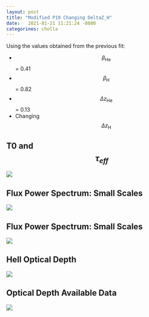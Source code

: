 ```yaml
---
layout: post
title: "Modified P19 Changing DeltaZ_H"
date:   2021-01-21 11:21:24 -0800
categorines: cholla
---
```


Using the values obtained from the previous fit:

- $$\beta_{\mathrm{He}}$$ = 0.41 
- $$\beta_{\mathrm{H}}$$ = 0.82
- $$\Delta z_{\mathrm{He}}$$ = 0.13 
- Changing $$\Delta z_{\mathrm{H}}$$  


## T0 and $$\tau_{eff}$$

<img src="{{ site.url }}assets/images/fig_T0_tau_P19_mod_0_new.png">




## Flux Power Spectrum: Small Scales

<img src="{{ site.url }}assets/images/flux_ps_grid_small_P19_mod_0_new.png">


## Flux Power Spectrum: Small Scales

<img src="{{ site.url }}assets/images/flux_ps_grid_large_P19_mod_0_new.png">
 



## HeII Optical Depth

<img src="{{ site.url }}assets/images/fig_tau_HeII_P19_mod_0_new.png">


## Optical Depth Available Data

<img src="{{ site.url }}assets/images/grid_optical_depth_data.png">



